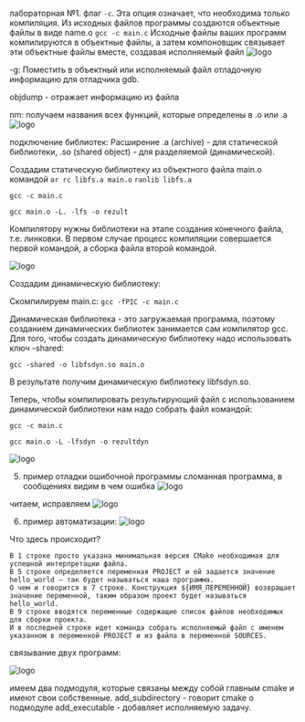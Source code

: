 лабораторная №1.
флаг ``-с``. Эта опция означает, что необходима только компиляция. 
Из исходных файлов программы создаются объектные файлы в виде name.o
``gcc -c main.c``
Исходные файлы ваших программ компилируются в объектные файлы, а затем компоновщик связывает эти 
объектные файлы вместе, создавая исполняемый файл
![logo](https://i.ibb.co/n3s65MV/2020-03-25-18-35-59.png)

-g: Поместить в объектный или исполняемый файл отладочную информацию для отладчика gdb. 

objdump - отражает информацию из файла

nm: получаем названия всех функций, которые определены в .o или .a
![logo](https://i.ibb.co/Wf10z4v/2020-03-25-20-15-20.png)

подключение библиотек:
Расширение .a (archive) - для статической библиотеки, .so (shared object) - для разделяемой (динамической). 

Создадим статическую библиотеку из объектного файла main.o командой
``ar rc libfs.a main.o``
``ranlib libfs.a``

``gcc -c main.c ``

``gcc main.o -L. -lfs -o rezult 
``

Компилятору нужны библиотеки на этапе создания конечного файла, т.е. линковки. В первом случае процесс компиляции 
совершается первой командой, а сборка файла второй командой. 

![logo](https://i.ibb.co/QHT7d6Q/2020-03-25-20-40-49.png)

Создадим динамическую библиотеку:

Скомпилируем main.с:
``gcc -fPIC -c main.c``

Динамическая библиотека - это загружаемая программа, поэтому созданием динамических библиотек занимается сам 
компилятор gcc. Для того, чтобы создать динамическую библиотеку надо использовать ключ -shared: 

``gcc -shared -o libfsdyn.so main.o`` 

В результате получим динамическую библиотеку libfsdyn.so.  

Теперь, чтобы компилировать результирующий файл с использованием динамической библиотеки нам надо собрать файл командой: 

``gcc -с main.с`` 

``gcc main.o -L -lfsdyn -o rezultdyn``

![logo](https://i.ibb.co/cbcYqTz/2020-03-25-20-53-12.png)

5) пример отладки ошибочной программы
сломанная программа, в сообщениях видим в чем ошибка
![logo](https://i.ibb.co/gyXRqxd/2020-03-25-20-55-23.png)

читаем, исправляем
![logo](https://i.ibb.co/pyWQn0X/2020-03-25-21-02-29.png)

6) пример автоматизации:
![logo](https://i.ibb.co/85v2WN6/2020-03-25-21-53-09.png)

Что здесь происходит?

    В 1 строке просто указана минимальная версия CMake необходимая для успешной интерпретации файла.
    В 5 строке определяется переменная PROJECT и ей задается значение hello_world — так будет называться наша программа.
    О чем и говорится в 7 строке. Конструкция ${ИМЯ_ПЕРЕМЕННОЙ} возвращает значение переменной, таким образом проект будет называться hello_world.
    В 9 строке вводятся переменные содержащие список файлов необходимых для сборки проекта.
    И в последней строке идет команда собрать исполняемый файл с именем указанном в переменной PROJECT и из файла в переменной SOURCES.

связывание двух программ:

![logo](https://i.ibb.co/Xx6MyfD/2020-03-25-21-09-54.png)

имеем два подмодуля, которые связаны между собой главным cmake и имеют свои собственные.
add_subdirectory - говорит cmake о подмодуле
add_executable - добавляет исполняемую задачу.